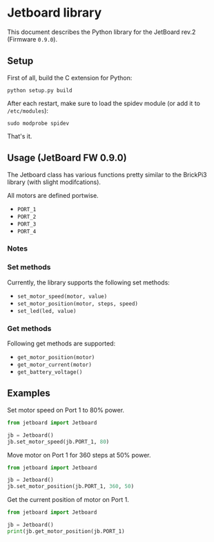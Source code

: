 # Jetboard library
This document describes the Python library for the JetBoard rev.2 (Firmware `0.9.0`).

## Setup
First of all, build the C extension for Python:

``python setup.py build``
   
 After each restart, make sure to load the spidev module (or add it to `/etc/modules`):

 ``sudo modprobe spidev``
 
That's it.

## Usage (JetBoard FW 0.9.0)
The Jetboard class has various functions pretty similar to the BrickPi3 library (with slight modifcations).

All motors are defined portwise.
* `PORT_1`
* `PORT_2`
* `PORT_3`
* `PORT_4`

### Notes


### Set methods
Currently, the library supports the following set methods:
*	`set_motor_speed(motor, value)`
*	`set_motor_position(motor, steps, speed)`
*	`set_led(led, value)`

### Get methods
Following get methods are supported:
*	`get_motor_position(motor)`
*	`get_motor_current(motor)`
*	`get_battery_voltage()`

## Examples
Set motor speed on Port 1 to 80% power.
```python
from jetboard import Jetboard

jb = Jetboard()
jb.set_motor_speed(jb.PORT_1, 80)
```

Move motor on Port 1 for 360 steps at 50% power.
```python
from jetboard import Jetboard

jb = Jetboard()
jb.set_motor_position(jb.PORT_1, 360, 50)
```

Get the current position of motor on Port 1.
```python
from jetboard import Jetboard

jb = Jetboard()
print(jb.get_motor_position(jb.PORT_1)
```
